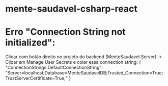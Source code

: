 # mente-saudavel-csharp-react

# Erro "Connection String not initialized":
Clicar com botão direito no projeto do backend (MenteSaudavel.Server) -> Clicar em Manage User Secrets e colar essa connection string:
{
  "ConnectionStrings:DefaultConnectionString": "Server=localhost;Database=MenteSaudavelDB;Trusted_Connection=True;TrustServerCertificate=True;"
}
